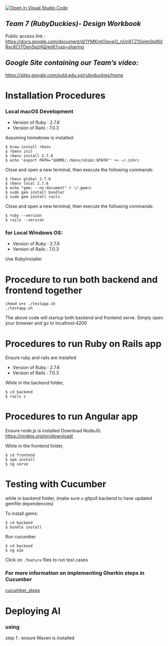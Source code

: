 [![Open in Visual Studio Code](https://classroom.github.com/assets/open-in-vscode-c66648af7eb3fe8bc4f294546bfd86ef473780cde1dea487d3c4ff354943c9ae.svg)](https://classroom.github.com/online_ide?assignment_repo_id=7913425&assignment_repo_type=AssignmentRepo)

## _Team 7 (RubyDuckies)- Design Workbook_

Public access link : https://docs.google.com/document/d/1YMKmIOjpvpO_nUn9TZ1Golm0piNVRxc6CtTDen5pzHQ/edit?usp=sharing

## _Google Site containing our Team’s video:_

https://sites.google.com/sutd.edu.sg/rubyduckies/home

# Installation Procedures

### Local macOS Development

- Version of Ruby : 2.7.6
- Version of Rails : 7.0.3

Assuming homebrew is installed:

```
$ brew install rbenv
$ rbenv init
$ rbenv install 2.7.6
$ echo 'export PATH="$HOME/.rbenv/shims:$PATH"' >> ~/.zshrc
```

Close and open a new terminal, then execute the following commands:

```
$ rbenv global 2.7.6
$ rbenv local 2.7.6
$ echo "gem: --no-document" > ~/.gemrc
$ sudo gem install bundler
$ sudo gem install rails
```

Close and open a new terminal, then execute the following commands:

```
$ ruby --version
$ rails --version
```

### for Local Windows OS:

- Version of Ruby : 2.7.6
- Version of Rails : 7.0.3

Use RubyInstaller

# Procedure to run both backend and frontend together

```
chmod u+x ./testapp.sh
./testapp.sh
```

The above code will startup both backend and frontend serve.
Simply open your browser and go to localhost:4200

# Procedures to run Ruby on Rails app

Ensure ruby and rails are installed

- Version of Ruby : 2.7.6
- Version of Rails : 7.0.3

While in the backend folder,

```
$ cd backend
$ rails s
```

# Procedures to run Angular app

Ensure node.js is installed
Download NodeJS: https://nodejs.org/en/download/

While in the frontend folder,

```
$ cd frontend
$ npm install
$ ng serve
```

# Testing with Cucumber

while in backend folder, (make sure u gitpull backend to have updated gemfile dependencies)

To install gems:

```
$ cd backend
$ bundle install
```

Run cucumber

```
$ cd backend
$ ng e2e
```

Click on `.feature` files to run test cases

### For more information on implementing Gherkin steps in Cucumber

[cucumber_steps](cucumber_steps.md)

# Deploying AI 

### using 
step 1 : ensure Maven is installed 

